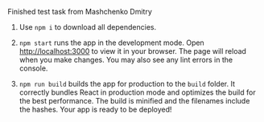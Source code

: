 Finished test task from Mashchenko Dmitry

1. Use `npm i` to download all dependencies.

2. `npm start` runs the app in the development mode.
   Open [http://localhost:3000](http://localhost:3000) to view it in your browser.
   The page will reload when you make changes.
   You may also see any lint errors in the console.

3. `npm run build` builds the app for production to the `build` folder.
   It correctly bundles React in production mode and optimizes the build for the best performance.
   The build is minified and the filenames include the hashes.
   Your app is ready to be deployed!

